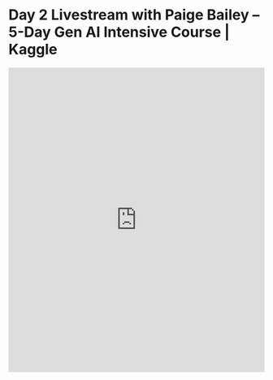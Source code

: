 # Day 2 Livestream with Paige Bailey – 5-Day Gen AI Intensive Course | Kaggle

<iframe width="100%" height="600" src="https://www.youtube.com/embed/86GZC56rQCc?list=PLqFaTIg4myu-b1PlxitQdY0UYIbys-2es" frameborder="0" allowfullscreen></iframe>
